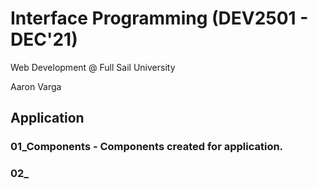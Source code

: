 # Interface Programming (DEV2501 - DEC'21)

Web Development @ Full Sail University

Aaron Varga

## Application

### 01_Components - Components created for application.

### 02_
